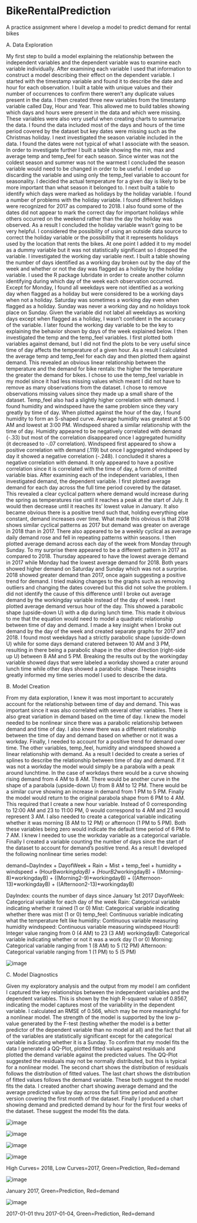 # BikeRentalPrediction
A practice assignment where I develop a model to predict demand for rental bikes

A.	Data Exploration

My first step to build a model explaining the relationship between the independent variables and the dependent variable was to examine each variable individually. After examining each variable I used that information to construct a model describing their effect on the dependent variable. I started with the timestamp variable and found it to describe the date and hour for each observation. I built a table with unique values and their number of occurrences to confirm there weren’t any duplicate values present in the data. I then created three new variables from the timestamp variable called Day, Hour and Year. This allowed me to build tables showing which days and hours were present in the data and which were missing. These variables were also very useful when creating charts to summarize the data. I found the data included most of the days and hours of the time period covered by the dataset but key dates were missing such as the Christmas holiday. I next investigated the season variable included in the data. I found the dates were not typical of what I associate with the season. In order to investigate further I built a table showing the min, max and average temp and temp_feel for each season. Since winter was not the coldest season and summer was not the warmest I concluded the season variable would need to be changed in order to be useful. I ended up discarding the variable and using only the temp_feel variable to account for seasonality. I decided the actual temperature for a given day is likely to be more important than what season it belonged to. I next built a table to identify which days were marked as holidays by the holiday variable. I found a number of problems with the holiday variable. I found different holidays were recognized for 2017 as compared to 2018. I also found some of the dates did not appear to mark the correct day for important holidays while others occurred on the weekend rather than the day the holiday was observed. As a result I concluded the holiday variable wasn’t going to be very helpful. I considered the possibility of using an outside data source to correct the holiday variable or the possibility that it represents holidays used by the location that rents the bikes. At one point I added it to my model as a dummy variable but it was not statistically significant so I dropped the variable. 
I investigated the working day variable next. I built a table showing the number of days identified as a working day broken out by the day of the week and whether or not the day was flagged as a holiday by the holiday variable. I used the R package lubridate in order to create another column identifying during which day of the week each observation occurred. Except for Monday, I found all weekdays were not identified as a working day when flagged as a holiday but were considered to be a working days when not a holiday. Saturday was sometimes a working day even when flagged as a holiday. Sunday was never a working day and no holidays took place on Sunday. Given the variable did not label all weekdays as working days except when flagged as a holiday, I wasn’t confident in the accuracy of the variable. I later found the working day variable to be the key to explaining the behavior shown by days of the week explained below. 
I then investigated the temp and the temp_feel variables. I first plotted both variables against demand, but I did not find the plots to be very useful since time of day affects the temperature of a given hour. As a result I calculated the average temp and temp_feel for each day and then plotted them against demand. This revealed an obvious linear relationship between the temperature and the demand for bike rentals: the higher the temperature the greater the demand for bikes. I chose to use the temp_feel variable in my model since it had less missing values which meant I did not have to remove as many observations from the dataset. I chose to remove observations missing values since they made up a small share of the dataset. Temp_feel also had a slightly higher correlation with demand. I found humidity and windspeed have the same problem since they vary greatly by time of day. When plotted against the hour of the day, I found humidity to form an S-shaped curve. Average humidity was greatest at 5:00 AM and lowest at 3:00 PM. Windspeed shared a similar relationship with the time of day. Humidity appeared to be negatively correlated with demand (-.33) but most of the correlation disappeared once I aggregated humidity (it decreased to -.07 correlation). Windspeed first appeared to show a positive correlation with demand (.119) but once I aggregated windspeed by day it showed a negative correlation (-.248). I concluded it shares a negative correlation with demand. It only appeared to have a positive correlation since it is correlated with the time of day, a form of omitted variable bias. 
After examining each of the independent variables, I then investigated demand, the dependent variable. I first plotted average demand for each day across the full time period covered by the dataset. This revealed a clear cyclical pattern where demand would increase during the spring as temperatures rise until it reaches a peak at the start of July. It would then decrease until it reaches its’ lowest value in January. It also became obvious there is a positive trend such that, holding everything else constant, demand increases over time. What made this obvious is that 2018 shows similar cyclical patterns as 2017 but demand was greater on average in 2018 than in 2017. There also appeared to be a weekly cyclical as average daily demand rose and fell in repeating patterns within seasons. I then plotted average demand across each day of the week from Monday through Sunday. To my surprise there appeared to be a different pattern in 2017 as compared to 2018. Thursday appeared to have the lowest average demand in 2017 while Monday had the lowest average demand for 2018. Both years showed higher demand on Saturday and Sunday which was not a surprise. 2018 showed greater demand than 2017, once again suggesting a positive trend for demand. I tried making changes to the graphs such as removing outliers and changing the dates covered but this did not solve the problem. I did not identify the cause of this difference until I broke out average demand by the workingday variable instead of the day of week. I next plotted average demand versus hour of the day. This showed a parabolic shape (upside-down U) with a dip during lunch time. This made it obvious to me that the equation would need to model a quadratic relationship between time of day and demand. I made a key insight when I broke out demand by the day of the week and created separate graphs for 2017 and 2018. I found most weekdays had a strictly parabolic shape (upside-down U) while for some days demand cratered between 10 AM and 3 PM, resulting in there being a parabolic shape in the other direction (right-side up U) between 8 AM and 5 PM. Breaking the results out by the workingday variable showed days that were labeled a workday showed a crater around lunch time while other days showed a parabolic shape. These insights greatly informed my time series model I used to describe the data.

B.	Model Creation

From my data exploration, I knew it was most important to accurately account for the relationship between time of day and demand. This was important since it was also correlated with several other variables. There is also great variation in demand based on the time of day. I knew the model needed to be nonlinear since there was a parabolic relationship between demand and time of day. I also knew there was a different relationship between the time of day and demand based on whether or not it was a workday. Finally, I needed to account for a positive trend for demand over time. The other variables, temp_feel, humidity and windspeed showed a linear relationship with demand. As a result I decided to create a series of splines to describe the relationship between time of day and demand. If it was not a workday the model would simply be a parabola with a peak around lunchtime. In the case of workdays there would be a curve showing rising demand from 4 AM to 8 AM. There would be another curve in the shape of a parabola (upside-down U) from 8 AM to 12 PM. There would be a similar curve showing an increase in demand from 1 PM to 5 PM. Finally the model would return to the original parabola shape from 6 PM to 4 AM. This required that I create a new hour variable. Instead of 0 corresponding to 12:00 AM and 23 to 11:00 PM, 0 would correspond to 4 AM and 23 would represent 3 AM. I also needed to create a categorical variable indicating whether it was morning (8 AM to 12 PM) or afternoon (1 PM to 5 PM). Both these variables being zero would indicate the default time period of 6 PM to 7 AM. I knew I needed to use the workday variable as a categorical variable. Finally I created a variable counting the number of days since the start of the dataset to account for demand’s positive trend. As a result I developed the following nonlinear time series model:

demand~DayIndex + DayofWeek + Rain + Mist + temp_feel + humidity + windspeed + (HourB*workingdayB) + (HourB2*workingdayB) + ((Morning-8)*workingdayB) + ((Morning2-9)*workingdayB) + ((Afternoon-13)*workingdayB) + ((Afternoon2-13)*workingdayB)

DayIndex: counts the number of days since January 1st 2017
DayofWeek: Categorical variable for each day of the week
Rain: Categorical variable indicating whether it rained (1 or 0)
Mist: Categorical variable indicating whether there was mist (1 or 0)
temp_feel: Continuous variable indicating what the temperature felt like
humidity: Continuous variable measuring humidity
windspeed: Continuous variable measuring windspeed
HourB: Integer value ranging  from 0 (4 AM) to 23 (3 AM)
workingdayB: Categorical variable indicating whether or not it was a work day (1 or 0)
Morning: Categorical variable ranging from 1 (8 AM) to 5 (12 PM)
Afternoon: Categorical variable ranging from 1 (1 PM) to 5 (5 PM)
 
  ![image](https://user-images.githubusercontent.com/103590679/205515529-3040f9b9-d0f1-46e8-b736-a6b74849147e.png)

C.	Model Diagnostics

Given my exploratory analysis and the output from my model I am confident I captured the key relationships between the independent variables and the dependent variables. This is shown by the high R-squared value of 0.8567, indicating the model captures most of the variability in the dependent variable. I calculated an RMSE of 0.566, which may be more meaningful for a nonlinear model. The strength of the model is supported by the low p-value generated by the F-test (testing whether the model is a better predictor of the dependent variable than no model at all) and the fact that all of the variables are statistically significant except for the categorical variable indicating whether it is a Sunday. To confirm that my model fits the data I generated a QQ-Plot, plotted fitted values against residuals and plotted the demand variable against the predicted values. The QQ-Plot suggested the residuals may not be normally distributed, but this is typical for a nonlinear model. The second chart shows the distribution of residuals follows the distribution of fitted values. The last chart shows the distribution of fitted values follows the demand variable. These both suggest the model fits the data. I created another chart showing average demand and the average predicted value by day across the full time period and another version covering the first month of the dataset. Finally I produced a chart showing demand and predicted demand by hour for the first four weeks of the dataset. These suggest the model fits the data.

![image](https://user-images.githubusercontent.com/103590679/205515591-e154aa2b-3c44-46df-87fd-933fcb7dfc7d.png)

![image](https://user-images.githubusercontent.com/103590679/205515595-6567dc6f-23ba-4359-8cd2-0b13c29bc0ac.png)

![image](https://user-images.githubusercontent.com/103590679/205515601-f07821a8-313c-4638-8f3a-9ede48d55a3b.png)

![image](https://user-images.githubusercontent.com/103590679/205515606-5b3d108e-ff7c-462a-a386-8ad2481ab244.png)

High Curves= 2018, Low Curves=2017, Green=Prediction, Red=demand

![image](https://user-images.githubusercontent.com/103590679/205515619-e5a0342d-c970-40f3-a923-41404622d87e.png)

January 2017, Green=Prediction, Red=demand

![image](https://user-images.githubusercontent.com/103590679/205515627-885a9671-4c1c-4734-84b4-610df0357c2b.png)

2017-01-01 thru 2017-01-04, Green=Prediction, Red=demand



